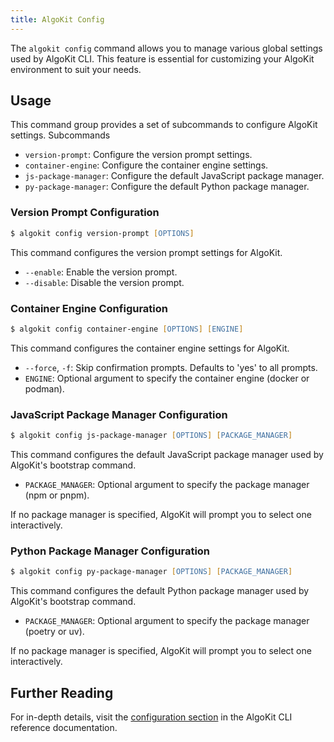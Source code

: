 ```yaml
---
title: AlgoKit Config
---
```


The `algokit config` command allows you to manage various global settings used by AlgoKit CLI. This feature is essential for customizing your AlgoKit environment to suit your needs.

## Usage

This command group provides a set of subcommands to configure AlgoKit settings.
Subcommands

- `version-prompt`: Configure the version prompt settings.
- `container-engine`: Configure the container engine settings.
- `js-package-manager`: Configure the default JavaScript package manager.
- `py-package-manager`: Configure the default Python package manager.

### Version Prompt Configuration

```zsh
$ algokit config version-prompt [OPTIONS]
```

This command configures the version prompt settings for AlgoKit.

- `--enable`: Enable the version prompt.
- `--disable`: Disable the version prompt.

### Container Engine Configuration

```zsh
$ algokit config container-engine [OPTIONS] [ENGINE]
```

This command configures the container engine settings for AlgoKit.

- `--force`, `-f`: Skip confirmation prompts. Defaults to 'yes' to all prompts.
- `ENGINE`: Optional argument to specify the container engine (docker or podman).

### JavaScript Package Manager Configuration

```zsh
$ algokit config js-package-manager [OPTIONS] [PACKAGE_MANAGER]
```

This command configures the default JavaScript package manager used by AlgoKit's bootstrap command.

- `PACKAGE_MANAGER`: Optional argument to specify the package manager (npm or pnpm).

If no package manager is specified, AlgoKit will prompt you to select one interactively.

### Python Package Manager Configuration

```zsh
$ algokit config py-package-manager [OPTIONS] [PACKAGE_MANAGER]
```

This command configures the default Python package manager used by AlgoKit's bootstrap command.

- `PACKAGE_MANAGER`: Optional argument to specify the package manager (poetry or uv).

If no package manager is specified, AlgoKit will prompt you to select one interactively.

## Further Reading

For in-depth details, visit the [configuration section](/reference/algokit-cli/#config) in the AlgoKit CLI reference documentation.
